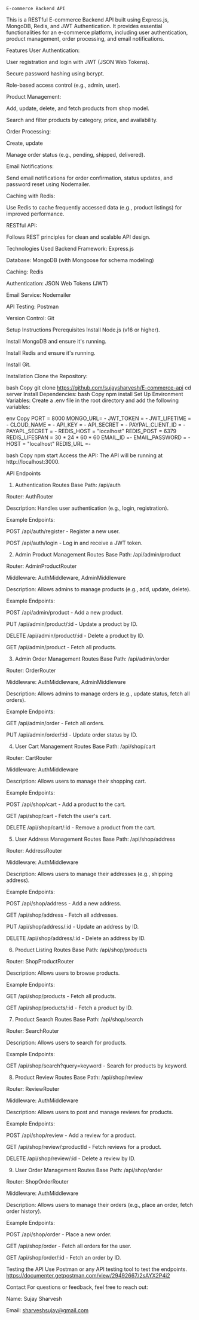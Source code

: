     E-commerce Backend API
This is a RESTful E-commerce Backend API built using Express.js, MongoDB, Redis, and JWT Authentication. It provides essential functionalities for an e-commerce platform, including user authentication, product management, order processing, and email notifications.

Features
User Authentication:

User registration and login with JWT (JSON Web Tokens).

Secure password hashing using bcrypt.

Role-based access control (e.g., admin, user).

Product Management:

Add, update, delete, and fetch products from shop model.

Search and filter products by category, price, and availability.

Order Processing:

Create, update

Manage order status (e.g., pending, shipped, delivered).

Email Notifications:

Send email notifications for order confirmation, status updates, and password reset using Nodemailer.

Caching with Redis:

Use Redis to cache frequently accessed data (e.g., product listings) for improved performance.

RESTful API:

Follows REST principles for clean and scalable API design.

Technologies Used
Backend Framework: Express.js

Database: MongoDB (with Mongoose for schema modeling)

Caching: Redis

Authentication: JSON Web Tokens (JWT)

Email Service: Nodemailer

API Testing: Postman

Version Control: Git

Setup Instructions
Prerequisites
Install Node.js (v16 or higher).

Install MongoDB and ensure it's running.

Install Redis and ensure it's running.

Install Git.

Installation
Clone the Repository:

bash
Copy
git clone https://github.com/sujaysharvesh/E-commerce-api
cd server
Install Dependencies:
bash
Copy
npm install
Set Up Environment Variables:
Create a .env file in the root directory and add the following variables:

env
Copy
PORT = 8000
MONGO_URL= -
JWT_TOKEN = -
JWT_LIFETIME = -
CLOUD_NAME = -
API_KEY = -
API_SECRET = -
PAYPAL_CLIENT_ID = -
PAYAPL_SECRET = -
REDIS_HOST = "localhost"
REDIS_POST = 6379
REDIS_LIFESPAN = 30 * 24 * 60 * 60
EMAIL_ID =-
EMAIL_PASSWORD = -
HOST = "localhost"
REDIS_URL =-

bash
Copy
npm start
Access the API:
The API will be running at http://localhost:3000.

API Endpoints
1. Authentication Routes
Base Path: /api/auth

Router: AuthRouter

Description: Handles user authentication (e.g., login, registration).

Example Endpoints:

POST /api/auth/register - Register a new user.

POST /api/auth/login - Log in and receive a JWT token.

2. Admin Product Management Routes
Base Path: /api/admin/product

Router: AdminProductRouter

Middleware: AuthMiddleware, AdminMiddleware

Description: Allows admins to manage products (e.g., add, update, delete).

Example Endpoints:

POST /api/admin/product - Add a new product.

PUT /api/admin/product/:id - Update a product by ID.

DELETE /api/admin/product/:id - Delete a product by ID.

GET /api/admin/product - Fetch all products.

3. Admin Order Management Routes
Base Path: /api/admin/order

Router: OrderRouter

Middleware: AuthMiddleware, AdminMiddleware

Description: Allows admins to manage orders (e.g., update status, fetch all orders).

Example Endpoints:

GET /api/admin/order - Fetch all orders.

PUT /api/admin/order/:id - Update order status by ID.

4. User Cart Management Routes
Base Path: /api/shop/cart

Router: CartRouter

Middleware: AuthMiddleware

Description: Allows users to manage their shopping cart.

Example Endpoints:

POST /api/shop/cart - Add a product to the cart.

GET /api/shop/cart - Fetch the user's cart.

DELETE /api/shop/cart/:id - Remove a product from the cart.

5. User Address Management Routes
Base Path: /api/shop/address

Router: AddressRouter

Middleware: AuthMiddleware

Description: Allows users to manage their addresses (e.g., shipping address).

Example Endpoints:

POST /api/shop/address - Add a new address.

GET /api/shop/address - Fetch all addresses.

PUT /api/shop/address/:id - Update an address by ID.

DELETE /api/shop/address/:id - Delete an address by ID.

6. Product Listing Routes
Base Path: /api/shop/products

Router: ShopProductRouter

Description: Allows users to browse products.

Example Endpoints:

GET /api/shop/products - Fetch all products.

GET /api/shop/products/:id - Fetch a product by ID.

7. Product Search Routes
Base Path: /api/shop/search

Router: SearchRouter

Description: Allows users to search for products.

Example Endpoints:

GET /api/shop/search?query=keyword - Search for products by keyword.

8. Product Review Routes
Base Path: /api/shop/review

Router: ReviewRouter

Middleware: AuthMiddleware

Description: Allows users to post and manage reviews for products.

Example Endpoints:

POST /api/shop/review - Add a review for a product.

GET /api/shop/review/:productId - Fetch reviews for a product.

DELETE /api/shop/review/:id - Delete a review by ID.

9. User Order Management Routes
Base Path: /api/shop/order

Router: ShopOrderRouter

Middleware: AuthMiddleware

Description: Allows users to manage their orders (e.g., place an order, fetch order history).

Example Endpoints:

POST /api/shop/order - Place a new order.

GET /api/shop/order - Fetch all orders for the user.

GET /api/shop/order/:id - Fetch an order by ID.

Testing the API
Use Postman or any API testing tool to test the endpoints.
https://documenter.getpostman.com/view/29492667/2sAYX2P4i2

Contact
For questions or feedback, feel free to reach out:

Name: Sujay Sharvesh

Email: sharveshsujay@gmail.com
